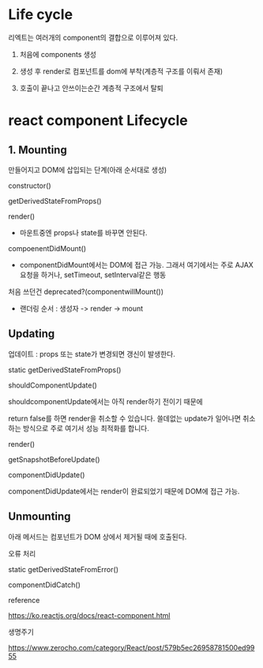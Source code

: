 # Life cycle

리엑트는 여러개의 component의 결합으로 이루어져 있다.

1. 처음에 components 생성

2. 생성 후 render로 컴포넌트를 dom에 부착(계층적 구조를 이뤄서 존재)

3. 호출이 끝나고 안쓰이는순간 계층적 구조에서 탈퇴

# react component Lifecycle

## 1. Mounting

만들어지고 DOM에 삽입되는 단계(아래 순서대로 생성)

constructor()

getDerivedStateFromProps()

render() 

* 마운트중엔 props나 state를 바꾸면 안된다.

compoenentDidMount()

* componentDidMount에서는 DOM에 접근 가능. 그래서 여기에서는 주로 AJAX 요청을 하거나, setTimeout, setInterval같은 행동

처음 쓰던건 deprecated?(componentwillMount())

* 랜더링 순서 : 생성자 -> render -> mount

## Updating

업데이트 : props 또는 state가 변경되면 갱신이 발생한다.

static getDerivedStateFromProps()

shouldComponentUpdate()

shouldcomponentUpdate에서는 아직 render하기 전이기 때문에

return false를 하면 render을 취소할 수 있습니다. 쓸데없는 update가 일어나면 취소하는 방식으로 주로 여기서 성능 최적화를 합니다. 

render()

getSnapshotBeforeUpdate()

componentDidUpdate()

componentDidUpdate에서는 render이 완료되었기 때문에 DOM에 접근 가능.

## Unmounting

아래 메서드는 컴포넌트가 DOM 상에서 제거될 때에 호출된다.

오류 처리

static getDerivedStateFromError()

componentDidCatch()

reference 

https://ko.reactjs.org/docs/react-component.html

생명주기 

https://www.zerocho.com/category/React/post/579b5ec26958781500ed9955

